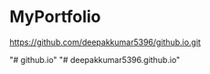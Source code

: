 # MyPortfolio

https://github.com/deepakkumar5396/github.io.git


"# github.io" 
"# deepakkumar5396.github.io" 
